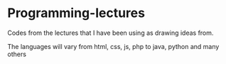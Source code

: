 # Programming-lectures
Codes from the lectures that I have been using as drawing ideas from.

The languages will vary from html, css, js, php to java, python and many others

